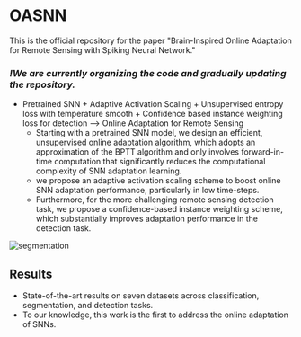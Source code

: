 # OASNN
This is the official repository for the paper "Brain-Inspired Online Adaptation for Remote Sensing with Spiking Neural Network."


### ***!We are currently organizing the code and gradually updating the repository.***


* Pretrained SNN + Adaptive Activation Scaling + Unsupervised entropy loss with temperature smooth + Confidence based instance weighting loss for detection —>  Online Adaptation for Remote Sensing
	* Starting with a pretrained SNN model, we design an efficient, unsupervised online adaptation algorithm, which adopts an approximation of the BPTT algorithm and only involves forward-in-time computation that significantly reduces the computational complexity of SNN adaptation learning.
  * we propose an adaptive activation scaling scheme to boost online SNN adaptation performance, particularly in low time-steps.
  * Furthermore, for the more challenging remote sensing detection task, we propose a confidence-based instance weighting scheme, which substantially improves adaptation performance in the detection task.

![segmentation](https://github.com/user-attachments/assets/d170096f-291c-4604-8901-02df4a423a1d)

## Results
* State-of-the-art results on seven datasets across classification, segmentation, and detection tasks.
* To our knowledge, this work is the first to address the online adaptation of SNNs.
  
